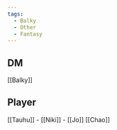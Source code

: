 ```yaml
---
tags:
  - Balky
  - Other
  - Fantasy
---
```

## DM
[[Balky]] 
## Player
[[Tauhu]] -
[[Niki]] - 
[[Jo]]
[[Chao]]

